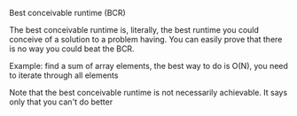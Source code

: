 Best conceivable runtime (BCR)

The best conceivable runtime is, literally, the best runtime you could conceive of a solution to a problem
having. You can easily prove that there is no way you could beat the BCR.

Example: find a sum of array elements, the best way to do is O(N), you need to iterate through all elements

Note that the best conceivable runtime is not necessarily achievable. It says only that you can't do better
